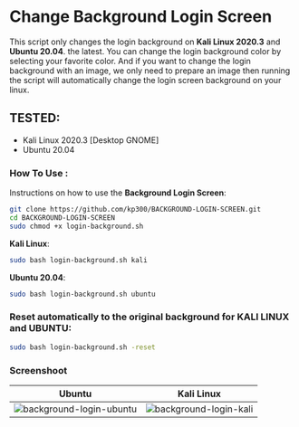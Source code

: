 # Change Background Login Screen

This script only changes the login background on **Kali Linux 2020.3** and **Ubuntu 20.04**. the latest.
You can change the login background color by selecting your favorite color. And if you want to change the login background with an image, we only need to prepare an image then running the script will automatically change the login screen background on your linux.

## TESTED:
* Kali Linux 2020.3 [Desktop GNOME]
* Ubuntu 20.04

### How To Use :
Instructions on how to use the **Background Login Screen**:

```bash
git clone https://github.com/kp300/BACKGROUND-LOGIN-SCREEN.git
cd BACKGROUND-LOGIN-SCREEN
sudo chmod +x login-background.sh
```

**Kali Linux**:

```bash
sudo bash login-background.sh kali
```

**Ubuntu 20.04**:

```bash
sudo bash login-background.sh ubuntu
```

### Reset automatically to the original background for **KALI LINUX** and **UBUNTU**:

```bash
sudo bash login-background.sh -reset
```

### Screenshoot
| Ubuntu | Kali Linux	|
| ------------  | ------------ |
|![background-login-ubuntu](https://user-images.githubusercontent.com/58439463/96018458-7dd4e980-0e75-11eb-8d8d-6d33c3b3ebaf.png)|![background-login-kali](https://user-images.githubusercontent.com/58439463/87871917-af592880-c9de-11ea-90dc-01732f456b2d.png)
